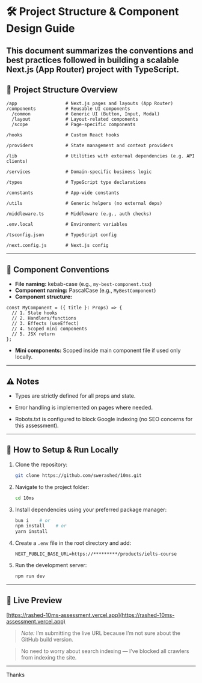 
# 🛠 Project Structure & Component Design Guide

This document summarizes the conventions and best practices followed in building a scalable Next.js (App Router) project with TypeScript.
---

## 📂 Project Structure Overview

```
/app                  # Next.js pages and layouts (App Router)
/components           # Reusable UI components
  /common             # Generic UI (Button, Input, Modal)
  /layout             # Layout-related components
  /scope              # Page-specific components

/hooks                # Custom React hooks

/providers            # State management and context providers

/lib                  # Utilities with external dependencies (e.g. API clients)

/services             # Domain-specific business logic

/types                # TypeScript type declarations

/constants            # App-wide constants

/utils                # Generic helpers (no external deps)

/middleware.ts        # Middleware (e.g., auth checks)

.env.local            # Environment variables

/tsconfig.json        # TypeScript config

/next.config.js       # Next.js config
```

---

## 🧩 Component Conventions

* **File naming:** kebab-case (e.g., `my-best-component.tsx`)
* **Component naming:** PascalCase (e.g., `MyBestComponent`)
* **Component structure:**

```tsx
const MyComponent = ({ title }: Props) => {
  // 1. State hooks
  // 2. Handlers/functions
  // 3. Effects (useEffect)
  // 4. Scoped mini components
  // 5. JSX return
};
```

* **Mini components:** Scoped inside main component file if used only locally.

---

## ⚠️ Notes

  

* Types are strictly defined for all props and state.

* Error handling is implemented on pages where needed.

* Robots.txt is configured to block Google indexing (no SEO concerns for this assessment).

  

---

  ## 🚀 How to Setup & Run Locally

1.  Clone the repository:
    
    ```bash
    git clone https://github.com/swerashed/10ms.git
    
    ```
    
2.  Navigate to the project folder:
    
    ```bash
    cd 10ms
    
    ```
    
3.  Install dependencies using your preferred package manager:
    
    ```bash
    bun i    # or
    npm install    # or
    yarn install
    
    ```
    
4.  Create a `.env` file in the root directory and add:
    
    ```env
    NEXT_PUBLIC_BASE_URL=https://*********/products/ielts-course
    
    ```
    
5.  Run the development server:
    
    ```bash
    npm run dev
    
    ```
---

## 🔗 Live Preview

  

[https://rashed-10ms-assessment.vercel.app](https://rashed-10ms-assessment.vercel.app)

  
  

>  *Note:* I’m submitting the live URL because I’m not sure about the GitHub build version.

> No need to worry about search indexing — I’ve blocked all crawlers from indexing the site.

---

Thanks